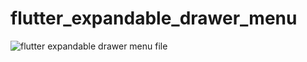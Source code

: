 # flutter_expandable_drawer_menu

![flutter expandable drawer menu file](https://user-images.githubusercontent.com/52483128/209225931-98995a1e-8ab1-40d9-9e2f-935968a83c9f.png)
